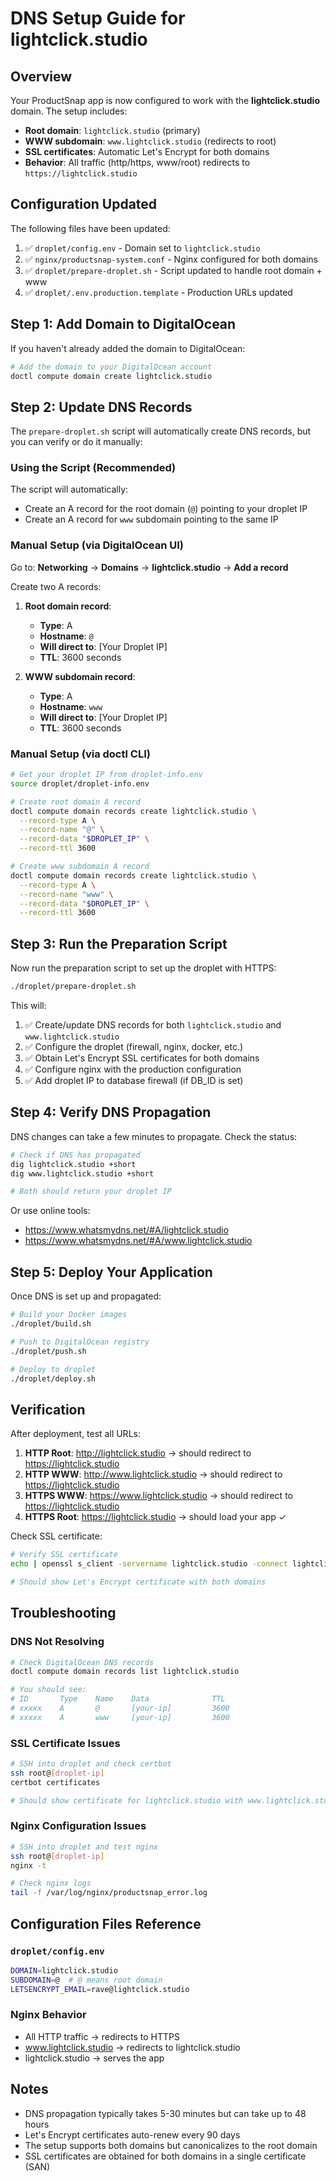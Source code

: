 # DNS Setup Guide for lightclick.studio

## Overview

Your ProductSnap app is now configured to work with the **lightclick.studio** domain. The setup includes:

- **Root domain**: `lightclick.studio` (primary)
- **WWW subdomain**: `www.lightclick.studio` (redirects to root)
- **SSL certificates**: Automatic Let's Encrypt for both domains
- **Behavior**: All traffic (http/https, www/root) redirects to `https://lightclick.studio`

## Configuration Updated

The following files have been updated:

1. ✅ `droplet/config.env` - Domain set to `lightclick.studio`
2. ✅ `nginx/productsnap-system.conf` - Nginx configured for both domains
3. ✅ `droplet/prepare-droplet.sh` - Script updated to handle root domain + www
4. ✅ `droplet/.env.production.template` - Production URLs updated

## Step 1: Add Domain to DigitalOcean

If you haven't already added the domain to DigitalOcean:

```bash
# Add the domain to your DigitalOcean account
doctl compute domain create lightclick.studio
```

## Step 2: Update DNS Records

The `prepare-droplet.sh` script will automatically create DNS records, but you can verify or do it manually:

### Using the Script (Recommended)

The script will automatically:
- Create an A record for the root domain (`@`) pointing to your droplet IP
- Create an A record for `www` subdomain pointing to the same IP

### Manual Setup (via DigitalOcean UI)

Go to: **Networking** → **Domains** → **lightclick.studio** → **Add a record**

Create two A records:

1. **Root domain record**:
   - **Type**: A
   - **Hostname**: `@`
   - **Will direct to**: [Your Droplet IP]
   - **TTL**: 3600 seconds

2. **WWW subdomain record**:
   - **Type**: A
   - **Hostname**: `www`
   - **Will direct to**: [Your Droplet IP]
   - **TTL**: 3600 seconds

### Manual Setup (via doctl CLI)

```bash
# Get your droplet IP from droplet-info.env
source droplet/droplet-info.env

# Create root domain A record
doctl compute domain records create lightclick.studio \
  --record-type A \
  --record-name "@" \
  --record-data "$DROPLET_IP" \
  --record-ttl 3600

# Create www subdomain A record
doctl compute domain records create lightclick.studio \
  --record-type A \
  --record-name "www" \
  --record-data "$DROPLET_IP" \
  --record-ttl 3600
```

## Step 3: Run the Preparation Script

Now run the preparation script to set up the droplet with HTTPS:

```bash
./droplet/prepare-droplet.sh
```

This will:
1. ✅ Create/update DNS records for both `lightclick.studio` and `www.lightclick.studio`
2. ✅ Configure the droplet (firewall, nginx, docker, etc.)
3. ✅ Obtain Let's Encrypt SSL certificates for both domains
4. ✅ Configure nginx with the production configuration
5. ✅ Add droplet IP to database firewall (if DB_ID is set)

## Step 4: Verify DNS Propagation

DNS changes can take a few minutes to propagate. Check the status:

```bash
# Check if DNS has propagated
dig lightclick.studio +short
dig www.lightclick.studio +short

# Both should return your droplet IP
```

Or use online tools:
- https://www.whatsmydns.net/#A/lightclick.studio
- https://www.whatsmydns.net/#A/www.lightclick.studio

## Step 5: Deploy Your Application

Once DNS is set up and propagated:

```bash
# Build your Docker images
./droplet/build.sh

# Push to DigitalOcean registry
./droplet/push.sh

# Deploy to droplet
./droplet/deploy.sh
```

## Verification

After deployment, test all URLs:

1. **HTTP Root**: http://lightclick.studio → should redirect to https://lightclick.studio
2. **HTTP WWW**: http://www.lightclick.studio → should redirect to https://lightclick.studio
3. **HTTPS WWW**: https://www.lightclick.studio → should redirect to https://lightclick.studio
4. **HTTPS Root**: https://lightclick.studio → should load your app ✓

Check SSL certificate:

```bash
# Verify SSL certificate
echo | openssl s_client -servername lightclick.studio -connect lightclick.studio:443 2>/dev/null | openssl x509 -noout -dates

# Should show Let's Encrypt certificate with both domains
```

## Troubleshooting

### DNS Not Resolving

```bash
# Check DigitalOcean DNS records
doctl compute domain records list lightclick.studio

# You should see:
# ID       Type    Name    Data              TTL
# xxxxx    A       @       [your-ip]         3600
# xxxxx    A       www     [your-ip]         3600
```

### SSL Certificate Issues

```bash
# SSH into droplet and check certbot
ssh root@[droplet-ip]
certbot certificates

# Should show certificate for lightclick.studio with www.lightclick.studio as SAN
```

### Nginx Configuration Issues

```bash
# SSH into droplet and test nginx
ssh root@[droplet-ip]
nginx -t

# Check nginx logs
tail -f /var/log/nginx/productsnap_error.log
```

## Configuration Files Reference

### `droplet/config.env`
```bash
DOMAIN=lightclick.studio
SUBDOMAIN=@  # @ means root domain
LETSENCRYPT_EMAIL=rave@lightclick.studio
```

### Nginx Behavior
- All HTTP traffic → redirects to HTTPS
- www.lightclick.studio → redirects to lightclick.studio
- lightclick.studio → serves the app

## Notes

- DNS propagation typically takes 5-30 minutes but can take up to 48 hours
- Let's Encrypt certificates auto-renew every 90 days
- The setup supports both domains but canonicalizes to the root domain
- SSL certificates are obtained for both domains in a single certificate (SAN)
